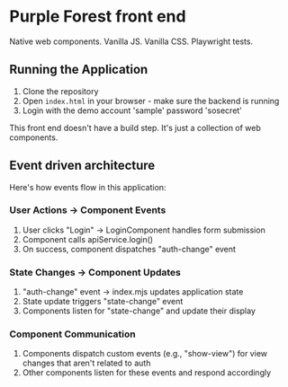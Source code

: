 # Purple Forest front end

Native web components. Vanilla JS. Vanilla CSS. Playwright tests.

## Running the Application

1. Clone the repository
2. Open `index.html` in your browser - make sure the backend is running
3. Login with the demo account 'sample' password 'sosecret'

This front end doesn't have a build step. It's just a collection of web components.

## Event driven architecture

Here's how events flow in this application:

### User Actions → Component Events

1. User clicks "Login" → LoginComponent handles form submission
1. Component calls apiService.login()
1. On success, component dispatches "auth-change" event

### State Changes → Component Updates

1. "auth-change" event → index.mjs updates application state
1. State update triggers "state-change" event
1. Components listen for "state-change" and update their display

### Component Communication

1. Components dispatch custom events (e.g., "show-view") for view changes that aren't related to auth
1. Other components listen for these events and respond accordingly
